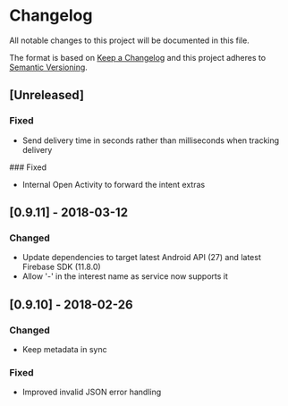# Changelog
All notable changes to this project will be documented in this file.

The format is based on [Keep a Changelog](http://keepachangelog.com/en/1.0.0/)
and this project adheres to [Semantic Versioning](http://semver.org/spec/v2.0.0.html).

## [Unreleased]
### Fixed
 - Send delivery time in seconds rather than milliseconds when tracking delivery

### Fixed
 - Internal Open Activity to forward the intent extras

## [0.9.11] - 2018-03-12
### Changed
 - Update dependencies to target latest Android API (27) and latest Firebase SDK (11.8.0)
 - Allow '-' in the interest name as service now supports it

## [0.9.10] - 2018-02-26
### Changed
 - Keep metadata in sync

### Fixed
 - Improved invalid JSON error handling
